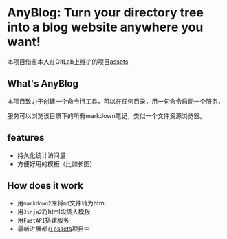 # AnyBlog: Turn your directory tree into a blog website anywhere you want!

本项目借鉴本人在GitLab上维护的项目[assets](https://jihulab.com/CNSeniorious000/assets)

## What's AnyBlog

本项目致力于创建一个命令行工具，可以在任何目录，用一句命令启动一个服务，

服务可以浏览该目录下的所有markdown笔记，类似一个文件资源浏览器。

## features

- 持久化统计访问量
- 方便好用的模板（比如长图）

## How does it work

- 用`markdown2`库将`md`文件转为html
- 用`Jinja2`将html段插入模板
- 用`FastAPI`搭建服务
- 最新进展都在[assets](https://jihulab.com/CNSeniorious000/assets)项目中
